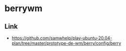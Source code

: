 
# berrywm

## Link

* https://github.com/samwhelp/play-ubuntu-20.04-plan/tree/master/prototype-de-wm/berry/config/berry
